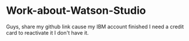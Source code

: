 # Work-about-Watson-Studio
Guys, share my github link cause my IBM account finished I need a credit card to reactivate it I don't have it. 
